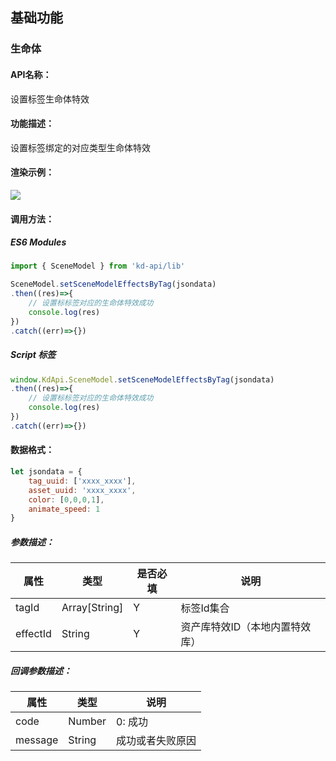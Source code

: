 <!--
 * @Author: your name
 * @Date: 2022-3-30 14:36:42
 * @LastEditTime: 2022-04-14 14:59:09
 * @LastEditors: Please set LastEditors
 * @Description: 打开koroFileHeader查看配置 进行设置: https://github.com/OBKoro1/koro1FileHeader/wiki/%E9%85%8D%E7%BD%AE
 * @FilePath: /KD-API-DOCS/public/md/api/获取场景列表.md
-->
## 基础功能
### 生命体

#### API名称：
设置标签生命体特效
#### 功能描述：

设置标签绑定的对应类型生命体特效

#### 渲染示例：
![](../../image/example/设置标签生命体特效.webp)
#### 调用方法：

##### ES6 Modules
``` javascript
import { SceneModel } from 'kd-api/lib'

SceneModel.setSceneModelEffectsByTag(jsondata)
.then((res)=>{
    // 设置标标签对应的⽣命体特效成功
    console.log(res)
})
.catch((err)=>{})
```

##### Script 标签
``` javascript
window.KdApi.SceneModel.setSceneModelEffectsByTag(jsondata)
.then((res)=>{
    // 设置标标签对应的⽣命体特效成功
    console.log(res)
})
.catch((err)=>{})
```

#### 数据格式：

```javascript
let jsondata = {
    tag_uuid: ['xxxx_xxxx'],
    asset_uuid: 'xxxx_xxxx',
    color: [0,0,0,1],
    animate_speed: 1
}
```
##### 参数描述：

| 属性    | 类型            | 是否必填 | 说明          |
| ------- |---------------|------|-------------|
| tagId    | Array[String] | Y    | 标签Id集合     |
| effectId    | String        | Y    | 资产库特效ID（本地内置特效库） |

##### 回调参数描述：
| 属性    | 类型   | 说明                     |
| ------- | ------ | ------------------------ |
| code    | Number | 0: 成功  |
| message    | String | 成功或者失败原因  |
